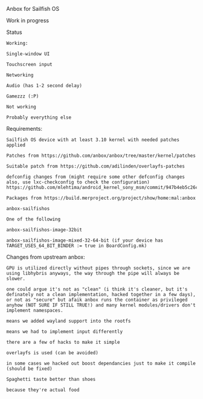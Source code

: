 Anbox for Sailfish OS

Work in progress

Status

    Working:

    Single-window UI

    Touchscreen input

    Networking

    Audio (has 1-2 second delay)

    Gamezzz (:P)

    Not working

    Probably everything else


Requirements:

    Sailfish OS device with at least 3.10 kernel with needed patches applied

    Patches from https://github.com/anbox/anbox/tree/master/kernel/patches

    Suitable patch from https://github.com/adilinden/overlayfs-patches

    defconfig changes from (might require some other defconfig changes also, use lxc-checkconfig to check the configuration) https://github.com/mlehtima/android_kernel_sony_msm/commit/947b4eb5c26c0eb22c708d73ca712b04f1a1d960

    Packages from https://build.merproject.org/project/show/home:mal:anbox

    anbox-sailfishos

    One of the following

    anbox-sailfishos-image-32bit

    anbox-sailfishos-image-mixed-32-64-bit (if your device has TARGET_USES_64_BIT_BINDER := true in BoardConfig.mk)


Changes from upstream anbox:

    GPU is utilized directly without pipes through sockets, since we are using libhybris anyways, the way through the pipe will always be slower.

    one could argue it's not as "clean" (i think it's cleaner, but it's definately not a clean implementation, hacked together in a few days), or not as "secure" but afaik anbox runs the container as privileged anyhow (NOT SURE IF STILL TRUE!) and many kernel modules/drivers don't implement namespaces.

    means we added wayland support into the rootfs

    means we had to implement input differently

    there are a few of hacks to make it simple

    overlayfs is used (can be avoided)

    in some cases we hacked out boost dependancies just to make it compile (should be fixed)

    Spaghetti taste better than shoes

    because they're actual food
